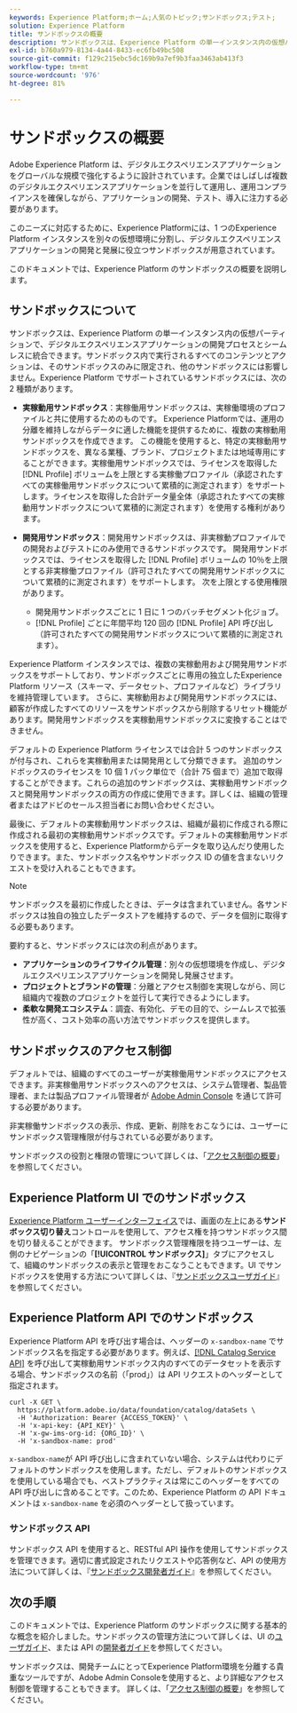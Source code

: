 ```yaml
---
keywords: Experience Platform;ホーム;人気のトピック;サンドボックス;テスト;
solution: Experience Platform
title: サンドボックスの概要
description: サンドボックスは、Experience Platform の単一インスタンス内の仮想パーティションで、デジタルエクスペリエンスアプリケーションの開発プロセスとシームレスに統合できます。
exl-id: b760a979-8134-4a44-8433-ec6fb49bc508
source-git-commit: f129c215ebc5dc169b9a7ef9b3faa3463ab413f3
workflow-type: tm+mt
source-wordcount: '976'
ht-degree: 81%

---
```


# サンドボックスの概要

Adobe Experience Platform は、デジタルエクスペリエンスアプリケーションをグローバルな規模で強化するように設計されています。企業ではしばしば複数のデジタルエクスペリエンスアプリケーションを並行して運用し、運用コンプライアンスを確保しながら、アプリケーションの開発、テスト、導入に注力する必要があります。

このニーズに対応するために、Experience Platformには、1 つのExperience Platform インスタンスを別々の仮想環境に分割し、デジタルエクスペリエンスアプリケーションの開発と発展に役立つサンドボックスが用意されています。

このドキュメントでは、Experience Platform のサンドボックスの概要を説明します。

## サンドボックスについて

サンドボックスは、Experience Platform の単一インスタンス内の仮想パーティションで、デジタルエクスペリエンスアプリケーションの開発プロセスとシームレスに統合できます。サンドボックス内で実行されるすべてのコンテンツとアクションは、そのサンドボックスのみに限定され、他のサンドボックスには影響しません。Experience Platform でサポートされているサンドボックスには、次の 2 種類があります。

* **実稼動用サンドボックス**：実稼働用サンドボックスは、実稼働環境のプロファイルと共に使用するためのものです。 Experience Platformでは、運用の分離を維持しながらデータに適した機能を提供するために、複数の実稼動用サンドボックスを作成できます。 この機能を使用すると、特定の実稼動用サンドボックスを、異なる業種、ブランド、プロジェクトまたは地域専用にすることができます。実稼働用サンドボックスでは、ライセンスを取得した [!DNL Profile] ボリュームを上限とする実稼働プロファイル（承認されたすべての実稼働用サンドボックスについて累積的に測定されます）をサポートします。ライセンスを取得した合計データ量全体（承認されたすべての実稼動用サンドボックスについて累積的に測定されます）を使用する権利があります。

* **開発用サンドボックス**：開発用サンドボックスは、非実稼動プロファイルでの開発およびテストにのみ使用できるサンドボックスです。 開発用サンドボックスでは、ライセンスを取得した [!DNL Profile] ボリュームの 10％を上限とする非実稼働プロファイル（許可されたすべての開発用サンドボックスについて累積的に測定されます）をサポートします。 次を上限とする使用権限があります。
   * 開発用サンドボックスごとに 1 日に 1 つのバッチセグメント化ジョブ。
   * [!DNL Profile] ごとに年間平均 120 回の [!DNL Profile] API 呼び出し（許可されたすべての開発用サンドボックスについて累積的に測定されます）。

Experience Platform インスタンスでは、複数の実稼動用および開発用サンドボックスをサポートしており、サンドボックスごとに専用の独立したExperience Platform リソース（スキーマ、データセット、プロファイルなど）ライブラリを維持管理しています。 さらに、実稼動用および開発用サンドボックスには、顧客が作成したすべてのリソースをサンドボックスから削除するリセット機能があります。開発用サンドボックスを実稼動用サンドボックスに変換することはできません。

デフォルトの Experience Platform ライセンスでは合計 5 つのサンドボックスが付与され、これらを実稼動用または開発用として分類できます。 追加のサンドボックスのライセンスを 10 個 1 パック単位で（合計 75 個まで）追加で取得することができます。これらの追加のサンドボックスは、実稼動用サンドボックスと開発用サンドボックスの両方の作成に使用できます。詳しくは、組織の管理者またはアドビのセールス担当者にお問い合わせください。

最後に、デフォルトの実稼動用サンドボックスは、組織が最初に作成される際に作成される最初の実稼動用サンドボックスです。デフォルトの実稼動用サンドボックスを使用すると、Experience Platformからデータを取り込んだり使用したりできます。また、サンドボックス名やサンドボックス ID の値を含まないリクエストを受け入れることもできます。

>[!NOTE]
>
> サンドボックスを最初に作成したときは、データは含まれていません。各サンドボックスは独自の独立したデータストアを維持するので、データを個別に取得する必要もあります。

要約すると、サンドボックスには次の利点があります。

* **アプリケーションのライフサイクル管理**：別々の仮想環境を作成し、デジタルエクスペリエンスアプリケーションを開発し発展させます。
* **プロジェクトとブランドの管理**：分離とアクセス制御を実現しながら、同じ組織内で複数のプロジェクトを並行して実行できるようにします。
* **柔軟な開発エコシステム**：調査、有効化、デモの目的で、シームレスで拡張性が高く、コスト効率の高い方法でサンドボックスを提供します。

## サンドボックスのアクセス制御

デフォルトでは、組織のすべてのユーザーが実稼働用サンドボックスにアクセスできます。非実稼働用サンドボックスへのアクセスは、システム管理者、製品管理者、または製品プロファイル管理者が [Adobe Admin Console](https://adminconsole.adobe.com) を通じて許可する必要があります。

非実稼働サンドボックスの表示、作成、更新、削除をおこなうには、ユーザーにサンドボックス管理権限が付与されている必要があります。

サンドボックスの役割と権限の管理について詳しくは、「[アクセス制御の概要](../access-control/home.md)」を参照してください。

## Experience Platform UI でのサンドボックス

[Experience Platform ユーザーインターフェイス](https://platform.adobe.com)では、画面の左上にある&#x200B;**サンドボックス切り替え**&#x200B;コントロールを使用して、アクセス権を持つサンドボックス間を切り替えることができます。  サンドボックス管理権限を持つユーザーは、左側のナビゲーションの「**[!UICONTROL サンドボックス]**」タブにアクセスして、組織のサンドボックスの表示と管理をおこなうこともできます。UI でサンドボックスを使用する方法について詳しくは、『[サンドボックスユーザガイド](ui/overview.md)』を参照してください。

## Experience Platform API でのサンドボックス

Experience Platform API を呼び出す場合は、ヘッダーの `x-sandbox-name` でサンドボックス名を指定する必要があります。例えば、[[!DNL Catalog Service API]](https://www.adobe.io/experience-platform-apis/references/catalog/) を呼び出して実稼動用サンドボックス内のすべてのデータセットを表示する場合、サンドボックスの名前（「prod」）は API リクエストのヘッダーとして指定されます。

```shell
curl -X GET \
  https://platform.adobe.io/data/foundation/catalog/dataSets \
  -H 'Authorization: Bearer {ACCESS_TOKEN}' \
  -H 'x-api-key: {API_KEY}' \
  -H 'x-gw-ims-org-id: {ORG_ID}' \
  -H 'x-sandbox-name: prod'
```

`x-sandbox-name`が API 呼び出しに含まれていない場合、システムは代わりにデフォルトのサンドボックスを使用します。ただし、デフォルトのサンドボックスを使用している場合でも、ベストプラクティスは常にこのヘッダーをすべての API 呼び出しに含めることです。このため、Experience Platform の API ドキュメントは `x-sandbox-name` を必須のヘッダーとして扱っています。

### サンドボックス API

サンドボックス API を使用すると、RESTful API 操作を使用してサンドボックスを管理できます。適切に書式設定されたリクエストや応答例など、API の使用方法について詳しくは、『[サンドボックス開発者ガイド](api/overview.md)』を参照してください。

## 次の手順

このドキュメントでは、Experience Platform のサンドボックスに関する基本的な概念を紹介しました。サンドボックスの管理方法について詳しくは、UI の[ユーザガイド](ui/overview.md)、または API の[開発者ガイド](./api/getting-started.md)を参照してください。

サンドボックスは、開発チームにとってExperience Platform環境を分離する貴重なツールですが、Adobe Admin Consoleを使用すると、より詳細なアクセス制御を管理することもできます。 詳しくは、「[アクセス制御の概要](../access-control/home.md)」を参照してください。
